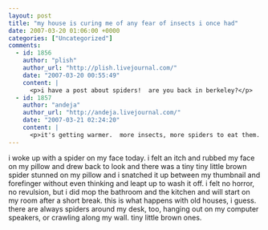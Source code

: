 ```yaml
---
layout: post
title: "my house is curing me of any fear of insects i once had"
date: 2007-03-20 01:06:00 +0000
categories: ["Uncategorized"]
comments:
  - id: 1856
    author: "plish"
    author_url: "http://plish.livejournal.com/"
    date: "2007-03-20 00:55:49"
    content: |
      <p>i have a post about spiders!  are you back in berkeley?</p>
  - id: 1857
    author: "andeja"
    author_url: "http://andeja.livejournal.com/"
    date: "2007-03-21 02:24:20"
    content: |
      <p>it's getting warmer.  more insects, more spiders to eat them. chomp!</p>
---
```


i woke up with a spider on my face today. i felt an itch and rubbed my face on my pillow and drew back to look and there was a tiny tiny little brown spider stunned on my pillow and i snatched it up between my thumbnail and forefinger without even thinking and leapt up to wash it off. i felt no horror, no revulsion, but i did mop the bathroom and the kitchen and will start on my room after a short break. this is what happens with old houses, i guess. there are always spiders around my desk, too, hanging out on my computer speakers, or crawling along my wall. tiny little brown ones.